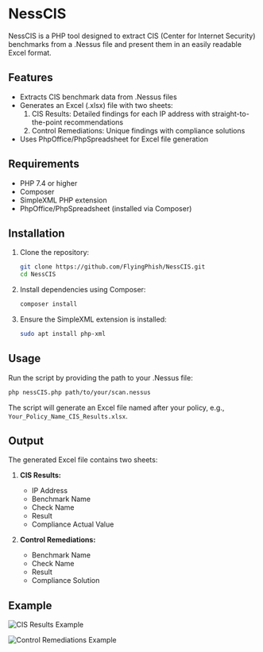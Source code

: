 # NessCIS

NessCIS is a PHP tool designed to extract CIS (Center for Internet Security) benchmarks from a .Nessus file and present them in an easily readable Excel format.

## Features

- Extracts CIS benchmark data from .Nessus files
- Generates an Excel (.xlsx) file with two sheets:
  1. CIS Results: Detailed findings for each IP address with straight-to-the-point recommendations
  2. Control Remediations: Unique findings with compliance solutions
- Uses PhpOffice/PhpSpreadsheet for Excel file generation

## Requirements

- PHP 7.4 or higher
- Composer
- SimpleXML PHP extension
- PhpOffice/PhpSpreadsheet (installed via Composer)

## Installation

1. Clone the repository:
   ```bash
   git clone https://github.com/FlyingPhish/NessCIS.git
   cd NessCIS
   ```

2. Install dependencies using Composer:
   ```bash
   composer install
   ```

3. Ensure the SimpleXML extension is installed:
   ```bash
   sudo apt install php-xml
   ```

## Usage

Run the script by providing the path to your .Nessus file:

```bash
php nessCIS.php path/to/your/scan.nessus
```

The script will generate an Excel file named after your policy, e.g., `Your_Policy_Name_CIS_Results.xlsx`.

## Output

The generated Excel file contains two sheets:

1. **CIS Results:**
   - IP Address
   - Benchmark Name
   - Check Name
   - Result
   - Compliance Actual Value

2. **Control Remediations:**
   - Benchmark Name
   - Check Name
   - Result
   - Compliance Solution

## Example

![CIS Results Example](https://github.com/FlyingPhish/NessCIS/assets/46652779/1c5852f7-3058-4c11-b1fb-930d7ecb02f1)

![Control Remediations Example](https://github.com/FlyingPhish/NessCIS/assets/46652779/4ac7fd1b-a790-4cb3-b421-2ac39b6da5dd)
